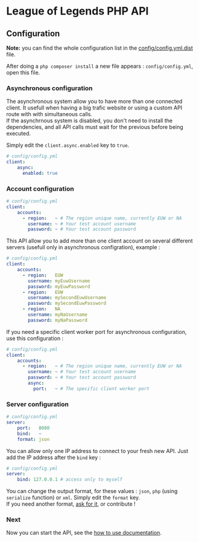 League of Legends PHP API
=========================

## Configuration

**Note:** you can find the whole configuration list in the [config/config.yml.dist](../config/config.yml.dist) file.

After doing a `php composer install` a new file appears : `config/config.yml`, open this file.

### Asynchronous configuration

The asynchronous system allow you to have more than one connected client. It usefull when having a big trafic website or using a custom API route with with simultaneous calls.  
If the asynchrnous system is disabled, you don't need to install the dependencies, and all API calls must wait for the previous before being executed.

Simply edit the `client.async.enabled` key to `true`.

``` yml
# config/config.yml
client:
    async:
      enabled: true
```

### Account configuration

``` yml
# config/config.yml
client:
    accounts:
      - region:   ~ # The region unique name, currently EUW or NA
        username: ~ # Your test account username
        password: ~ # Your test account password
```

This API allow you to add more than one client account on several different servers (usefull only in asynchronous configration), example :

``` yml
# config/config.yml
client:
    accounts:
      - region:   EUW
        username: myEuwUsername
        password: myEuwPassword
      - region:   EUW
        username: mySecondEuwUsername
        password: mySecondEuwPassword
      - region:   NA
        username: myNaUsername
        password: myNaPassword
```

If you need a specific client worker port for asynchronous configuration, use this configuration : 

``` yml
# config/config.yml
client:
    accounts:
      - region:   ~ # The region unique name, currently EUW or NA
        username: ~ # Your test account username
        password: ~ # Your test account password
        async:
          port:   ~ # The specific client worker port
```

### Server configuration

``` yml
# config/config.yml
server:
    port:   8080
    bind:   ~
    format: json
```

You can allow only one IP address to connect to your fresh new API. Just add the IP address after the `bind` key :

``` yml
# config/config.yml
server:
    bind: 127.0.0.1 # access only to myself
```

You can change the output format, for these values : `json`, `php` (using `serialize` function) or `xml`. Simply edit the `format` key.  
If you need another format, [ask for it](https://github.com/EloGank/lol-php-api/issues), or contribute !

### Next

Now you can start the API, see the [how to use documentation](./how_to_use.md).